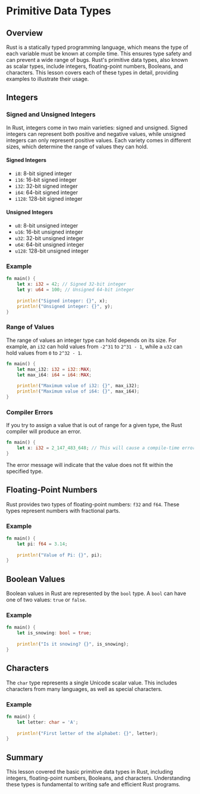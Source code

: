 # Primitive Data Types

## Overview

Rust is a statically typed programming language, which means the type of each variable must be known at compile time. This ensures type safety and can prevent a wide range of bugs. Rust's primitive data types, also known as scalar types, include integers, floating-point numbers, Booleans, and characters. This lesson covers each of these types in detail, providing examples to illustrate their usage.

## Integers

### Signed and Unsigned Integers

In Rust, integers come in two main varieties: signed and unsigned. Signed integers can represent both positive and negative values, while unsigned integers can only represent positive values. Each variety comes in different sizes, which determine the range of values they can hold.

#### Signed Integers

- `i8`: 8-bit signed integer
- `i16`: 16-bit signed integer
- `i32`: 32-bit signed integer
- `i64`: 64-bit signed integer
- `i128`: 128-bit signed integer

#### Unsigned Integers

- `u8`: 8-bit unsigned integer
- `u16`: 16-bit unsigned integer
- `u32`: 32-bit unsigned integer
- `u64`: 64-bit unsigned integer
- `u128`: 128-bit unsigned integer

### Example

```rust
fn main() {
    let x: i32 = 42; // Signed 32-bit integer
    let y: u64 = 100; // Unsigned 64-bit integer
    
    println!("Signed integer: {}", x);
    println!("Unsigned integer: {}", y);
}
```

### Range of Values

The range of values an integer type can hold depends on its size. For example, an `i32` can hold values from `-2^31` to `2^31 - 1`, while a `u32` can hold values from `0` to `2^32 - 1`.

```rust
fn main() {
    let max_i32: i32 = i32::MAX;
    let max_i64: i64 = i64::MAX;
    
    println!("Maximum value of i32: {}", max_i32);
    println!("Maximum value of i64: {}", max_i64);
}
```

### Compiler Errors

If you try to assign a value that is out of range for a given type, the Rust compiler will produce an error.

```rust
fn main() {
    let x: i32 = 2_147_483_648; // This will cause a compile-time error
}
```

The error message will indicate that the value does not fit within the specified type.

## Floating-Point Numbers

Rust provides two types of floating-point numbers: `f32` and `f64`. These types represent numbers with fractional parts.

### Example

```rust
fn main() {
    let pi: f64 = 3.14;
    
    println!("Value of Pi: {}", pi);
}
```

## Boolean Values

Boolean values in Rust are represented by the `bool` type. A `bool` can have one of two values: `true` or `false`.

### Example

```rust
fn main() {
    let is_snowing: bool = true;
    
    println!("Is it snowing? {}", is_snowing);
}
```

## Characters

The `char` type represents a single Unicode scalar value. This includes characters from many languages, as well as special characters.

### Example

```rust
fn main() {
    let letter: char = 'A';
    
    println!("First letter of the alphabet: {}", letter);
}
```

## Summary

This lesson covered the basic primitive data types in Rust, including integers, floating-point numbers, Booleans, and characters. Understanding these types is fundamental to writing safe and efficient Rust programs.